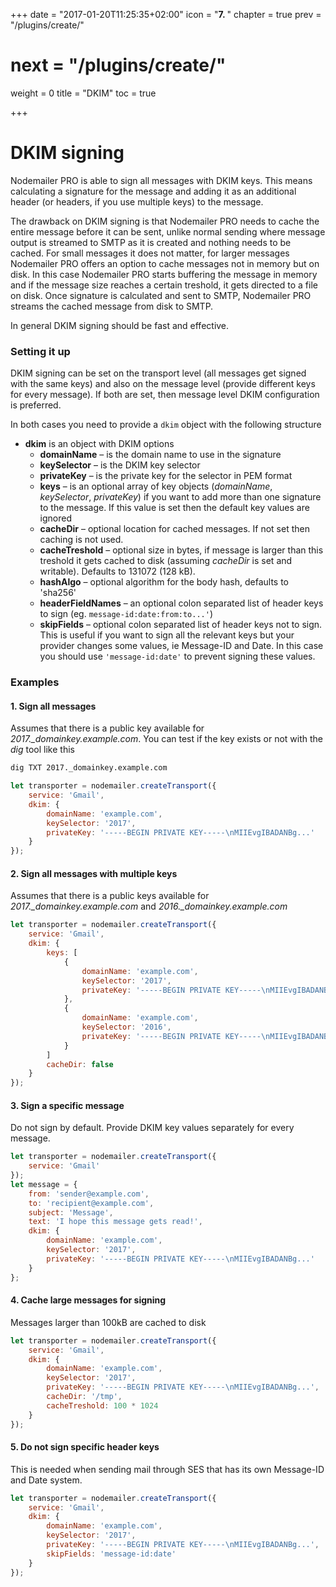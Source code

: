 +++
date = "2017-01-20T11:25:35+02:00"
icon = "<b>7. </b>"
chapter = true
prev = "/plugins/create/"
# next = "/plugins/create/"
weight = 0
title = "DKIM"
toc = true

+++

# DKIM signing

Nodemailer PRO is able to sign all messages with DKIM keys. This means calculating a signature for the message and adding it as an additional header (or headers, if you use multiple keys) to the message.

The drawback on DKIM signing is that Nodemailer PRO needs to cache the entire message before it can be sent, unlike normal sending where message output is streamed to SMTP as it is created and nothing needs to be cached. For small messages it does not matter, for larger messages Nodemailer PRO offers an option to cache messages not in memory but on disk. In this case Nodemailer PRO starts buffering the message in memory and if the message size reaches a certain treshold, it gets directed to a file on disk. Once signature is calculated and sent to SMTP, Nodemailer PRO streams the cached message from disk to SMTP.

In general DKIM signing should be fast and effective.

### Setting it up

DKIM signing can be set on the transport level (all messages get signed with the same keys) and also on the message level (provide different keys for every message). If both are set, then message level DKIM configuration is preferred.

In both cases you need to provide a `dkim` object with the following structure

* **dkim** is an object with DKIM options
  * **domainName** – is the domain name to use in the signature
  * **keySelector** – is the DKIM key selector
  * **privateKey** – is the private key for the selector in PEM format
  * **keys** – is an optional array of key objects (*domainName*, *keySelector*, *privateKey*) if you want to add more than one signature to the message. If this value is set then the default key values are ignored
  * **cacheDir** – optional location for cached messages. If not set then caching is not used.
  * **cacheTreshold** – optional size in bytes, if message is larger than this treshold it gets cached to disk (assuming *cacheDir* is set and writable). Defaults to 131072 (128 kB).
  * **hashAlgo** – optional algorithm for the body hash, defaults to 'sha256'
  * **headerFieldNames** – an optional colon separated list of header keys to sign (eg. `message-id:date:from:to...'`)
  * **skipFields** – optional colon separated list of header keys not to sign. This is useful if you want to sign all the relevant keys but your provider changes some values, ie Message-ID and Date. In this case you should use `'message-id:date'` to prevent signing these values.

### Examples

#### 1\. Sign all messages

Assumes that there is a public key available for *2017._domainkey.example.com*. You can test if the key exists or not with the *dig* tool like this

```bash
dig TXT 2017._domainkey.example.com
```

```javascript
let transporter = nodemailer.createTransport({
    service: 'Gmail',
    dkim: {
        domainName: 'example.com',
        keySelector: '2017',
        privateKey: '-----BEGIN PRIVATE KEY-----\nMIIEvgIBADANBg...'
    }
});
```

#### 2\. Sign all messages with multiple keys

Assumes that there is a public keys available for *2017._domainkey.example.com* and *2016._domainkey.example.com*

```javascript
let transporter = nodemailer.createTransport({
    service: 'Gmail',
    dkim: {
        keys: [
            {
                domainName: 'example.com',
                keySelector: '2017',
                privateKey: '-----BEGIN PRIVATE KEY-----\nMIIEvgIBADANBg...'
            },
            {
                domainName: 'example.com',
                keySelector: '2016',
                privateKey: '-----BEGIN PRIVATE KEY-----\nMIIEvgIBADANBg...'
            }
        ]
        cacheDir: false
    }
});
```

#### 3\. Sign a specific message

Do not sign by default. Provide DKIM key values separately for every message.

```javascript
let transporter = nodemailer.createTransport({
    service: 'Gmail'
});
let message = {
    from: 'sender@example.com',
    to: 'recipient@example.com',
    subject: 'Message',
    text: 'I hope this message gets read!',
    dkim: {
        domainName: 'example.com',
        keySelector: '2017',
        privateKey: '-----BEGIN PRIVATE KEY-----\nMIIEvgIBADANBg...'
    }
};
```

#### 4\. Cache large messages for signing

Messages larger than 100kB are cached to disk

```javascript
let transporter = nodemailer.createTransport({
    service: 'Gmail',
    dkim: {
        domainName: 'example.com',
        keySelector: '2017',
        privateKey: '-----BEGIN PRIVATE KEY-----\nMIIEvgIBADANBg...',
        cacheDir: '/tmp',
        cacheTreshold: 100 * 1024
    }
});
```

#### 5\. Do not sign specific header keys

This is needed when sending mail through SES that has its own Message-ID and Date system.

```javascript
let transporter = nodemailer.createTransport({
    service: 'Gmail',
    dkim: {
        domainName: 'example.com',
        keySelector: '2017',
        privateKey: '-----BEGIN PRIVATE KEY-----\nMIIEvgIBADANBg...',
        skipFields: 'message-id:date'
    }
});
```

